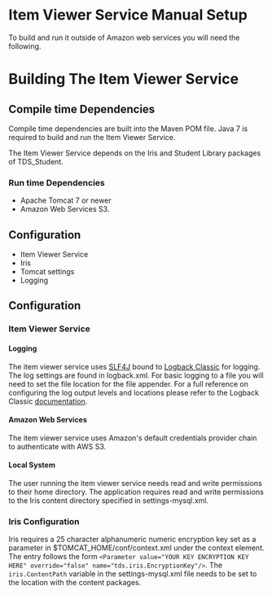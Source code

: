 # Item Viewer Service Manual Setup
To build and run it outside of Amazon web services you will need the following.

# Building The Item Viewer Service

## Compile time Dependencies
Compile time dependencies are built into the Maven POM file.
Java 7 is required to build and run the Item Viewer Service.

The Item Viewer Service depends on the Iris and Student Library packages of TDS_Student.

### Run time Dependencies
- Apache Tomcat 7 or newer
- Amazon Web Services S3.

## Configuration
- Item Viewer Service
- Iris
- Tomcat settings
- Logging


## Configuration
### Item Viewer Service
#### Logging
The item viewer service uses [SLF4J](http://www.slf4j.org/) bound to [Logback Classic](http://logback.qos.ch/) for logging. The log settings are found in logback.xml. For basic logging to a file you will need to set the file location for the file appender. For a full reference on configuring the log output levels and locations please refer to the Logback Classic [documentation](http://logback.qos.ch/manual/configuration.html).

#### Amazon Web Services
 The item viewer service uses Amazon's default credentials provider chain to authenticate with AWS S3.

#### Local System
The user running the item viewer service needs read and write permissions to their home directory.  The application requires read and write permissions to the Iris content directory specified in settings-mysql.xml.


### Iris Configuration
Iris requires a 25 character alphanumeric numeric encryption key set as a parameter in $TOMCAT_HOME/conf/context.xml under the context element.
The entry follows the form `<Parameter value="YOUR KEY ENCRYPTION KEY HERE" override="false" name="tds.iris.EncryptionKey"/>`.
The `iris.ContentPath` variable in the settings-mysql.xml file needs to be set to the location with the content packages.
